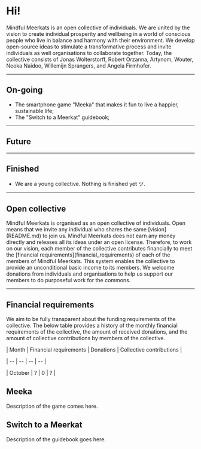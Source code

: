 # Hi!

Mindful Meerkats is an open collective of individuals. We are united by the vision to create individual prosperity and wellbeing in a world of conscious people who live in balance and harmony with their environment. We develop open-source ideas to stimulate a transformative process and invite individuals as well organisations to collaborate together. Today, the collective consists of Jonas Wolterstorff, Robert Orzanna, Artynom, Wouter, Neoka Naidoo, Willemijn Sprangers, and Angela Firmhofer.

---

## On-going

* The smartphone game "Meeka" that makes it fun to live a happier, sustainable life;  
* The "Switch to a Meerkat" guidebook;

---

## Future

---

## Finished

* We are a young collective. Nothing is finished yet ツ.

---

## Open collective

Mindful Meerkats is organised as an open collective of individuals. Open means that we invite any individual who shares the same \[vision\](README.md) to join us. Mindful Meerkats does not earn any money directly and releases all its ideas under an open license. Therefore, to work on our vision, each member of the collective contributes financially to meet the \[financial requirements\](financial\_requirements) of each of the members of Mindful Meerkats. This system enables the collective to provide an unconditional basic income to its members. We welcome donations from individuals and organisations to help us support our members to do purposeful work for the commons.  

---

## Financial requirements

We aim to be fully transparent about the funding requirements of the collective. The below table provides a history of the monthly financial requirements of the collective, the amount of received donations, and the amount of collective contributions by members of the collective.  

| Month | Financial requirements | Donations | Collective contributions |  

| -- | -- | -- | -- |

| October | ? | 0 | ? |

## Meeka

Description of the game comes here.

## Switch to a Meerkat

Description of the guidebook goes here.